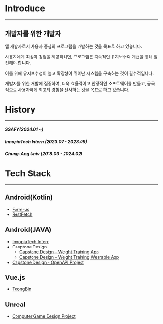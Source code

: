 # Introduce
------------------------------------------------
## 개발자를 위한 개발자

앱 개발자로서 사용자 중심의 프로그램을 개발하는 것을 목표로 하고 있습니다.

사용자에게 최상의 경험을 제공하려면, 프로그램은 지속적인 유지보수와 개선을 통해 발전해야 합니다.

이를 위해 유지보수성이 높고 확장성이 뛰어난 시스템을 구축하는 것이 필수적입니다.

개발자를 위한 개발에 집중하여, 더욱 효율적이고 안정적인 소프트웨어를 만들고, 궁극적으로 사용자에게 최고의 경험을 선사하는 것을 목표로 하고 있습니다.

# History
------------------------------------------------
##### SSAFY(2024.01 ~)
##### InnopiaTech Intern (2023.07 - 2023.09)
##### Chung-Ang Univ (2018.03 - 2024.02)

# Tech Stack
------------------------------------------------
## Android(Kotlin)
   -   [Farm-us](https://github.com/gemutsruhe/farm-us.git)
   -   [RestFetch](https://lab.ssafy.com/s11-mobility-smarthome-sub1/S11P21C209.git)
## Android(JAVA)
   -  [InnopiaTech Intern](https://github.com/gemutsruhe/rppg-dataset-acquition.git)
   -   Casptone Design
        - [Capstone Design - Weight Training App](https://github.com/gemutsruhe/wearableWT.git)
        -  [Capstone Design - Weight Training Wearable App](https://github.com/gemutsruhe/WearableWTWearOS.git)
   -   [Capstone Design - OpenAPI Project](https://github.com/gemutsruhe/DdaReung.git)
## Vue.js
   -   [TeongBin](https://github.com/gemutsruhe/teong-bin.git)
## Unreal
  -  [Computer Game Design Project](https://github.com/byy0643/ADVProject.git)
